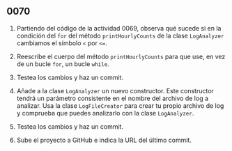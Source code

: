 ## 0070

1. Partiendo del código de la actividad 0069, observa qué sucede si en la condición del `for` del método `printHourlyCounts` de la clase `LogAnalyzer` cambiamos el símbolo `<` por `<=`.

2. Reescribe el cuerpo del método `printHourlyCounts` para que use, en vez de un bucle `for`, un bucle `while`.

3. Testea los cambios y haz un commit.

4. Añade a la clase `LogAnalyzer` un nuevo constructor. Este constructor tendrá un parámetro consistente en el nombre del archivo de log a analizar. Usa la clase `LogFileCreator` para crear tu propio archivo de log y comprueba que puedes analizarlo con la clase `LogAnalyzer`.

5. Testea los cambios y haz un commit.

4. Sube el proyecto a GitHub e indica la URL del último commit.
